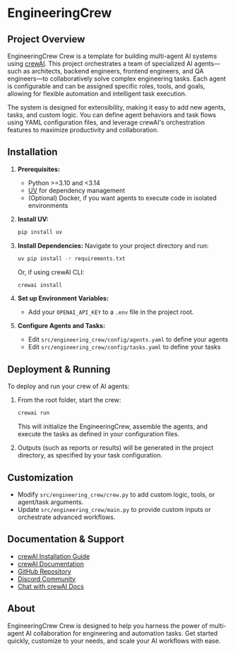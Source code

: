 # EngineeringCrew

## Project Overview

EngineeringCrew Crew is a template for building multi-agent AI systems using [crewAI](https://docs.crewai.com/en/installation). This project orchestrates a team of specialized AI agents—such as architects, backend engineers, frontend engineers, and QA engineers—to collaboratively solve complex engineering tasks. Each agent is configurable and can be assigned specific roles, tools, and goals, allowing for flexible automation and intelligent task execution.

The system is designed for extensibility, making it easy to add new agents, tasks, and custom logic. You can define agent behaviors and task flows using YAML configuration files, and leverage crewAI's orchestration features to maximize productivity and collaboration.

## Installation

1. **Prerequisites:**
   - Python >=3.10 and <3.14
   - [UV](https://docs.astral.sh/uv/) for dependency management
   - (Optional) Docker, if you want agents to execute code in isolated environments

2. **Install UV:**
   ```bash
   pip install uv
   ```

3. **Install Dependencies:**
   Navigate to your project directory and run:
   ```bash
   uv pip install -r requirements.txt
   ```
   Or, if using crewAI CLI:
   ```bash
   crewai install
   ```

4. **Set up Environment Variables:**
   - Add your `OPENAI_API_KEY` to a `.env` file in the project root.

5. **Configure Agents and Tasks:**
   - Edit `src/engineering_crew/config/agents.yaml` to define your agents
   - Edit `src/engineering_crew/config/tasks.yaml` to define your tasks

## Deployment & Running

To deploy and run your crew of AI agents:

1. From the root folder, start the crew:
   ```bash
   crewai run
   ```
   This will initialize the EngineeringCrew, assemble the agents, and execute the tasks as defined in your configuration files.

2. Outputs (such as reports or results) will be generated in the project directory, as specified by your task configuration.

## Customization

- Modify `src/engineering_crew/crew.py` to add custom logic, tools, or agent/task arguments.
- Update `src/engineering_crew/main.py` to provide custom inputs or orchestrate advanced workflows.

## Documentation & Support

- [crewAI Installation Guide](https://docs.crewai.com/en/installation)
- [crewAI Documentation](https://docs.crewai.com)
- [GitHub Repository](https://github.com/joaomdmoura/crewai)
- [Discord Community](https://discord.com/invite/X4JWnZnxPb)
- [Chat with crewAI Docs](https://chat.g.pt/DWjSBZn)

## About

EngineeringCrew Crew is designed to help you harness the power of multi-agent AI collaboration for engineering and automation tasks. Get started quickly, customize to your needs, and scale your AI workflows with ease.
